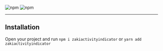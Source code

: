 ![npm](https://img.shields.io/npm/v/zakiactivityindicator.svg) ![npm](https://img.shields.io/npm/dt/zakiactivityindicator.svg) 

---

## Installation

Open your project and run `npm i zakiactivityindicator` or `yarn add zakiactivityindicator`

